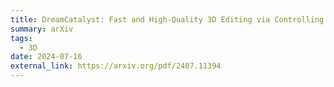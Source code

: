 ```yaml
---
title: DreamCatalyst: Fast and High-Quality 3D Editing via Controlling Editability and Identity Preservation
summary: arXiv
tags:
  - 3D
date: 2024-07-16
external_link: https://arxiv.org/pdf/2407.11394
---
```

